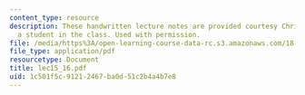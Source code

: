 ```yaml
---
content_type: resource
description: These handwritten lecture notes are provided courtesy Christina Goddard,
  a student in the class. Used with permission.
file: /media/https%3A/open-learning-course-data-rc.s3.amazonaws.com/18-996a-simplicity-theory-spring-2004/1c501f5c91212467ba0d51c2b4a4b7e8_lec15_16.pdf
file_type: application/pdf
resourcetype: Document
title: lec15_16.pdf
uid: 1c501f5c-9121-2467-ba0d-51c2b4a4b7e8
---
```

